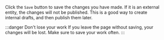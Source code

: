 Click the `Save` button to save the changes you have made. If it is an external entity, the changes will not be published. This is a good way to create internal drafts, and then publish them later.

:::danger Don't lose your work
If you leave the page without saving, your changes will be lost. Make sure to save your work often.
:::
